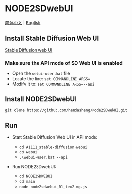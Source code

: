 # NODE2SDwebUI

[简体中文](README.md) | [English](README_EN.md)

## Install Stable Diffusion Web UI  
[Stable Diffusion web UI](https://github.com/AUTOMATIC1111/stable-diffusion-webui)

### Make sure the API mode of SD Web UI is enabled  
- Open the `webui-user.bat` file  
- Locate the line: `set COMMANDLINE_ARGS=`  
- Modify it to: `set COMMANDLINE_ARGS=--api`

## Install NODE2SDwebUI  
`git clone https://github.com/hendasheng/Node2SDwebUI.git`

## Run  
- Start Stable Diffusion Web UI in API mode:  
    - `cd A1111_stable-diffusion-webui`  
    - `cd webui`  
    - `.\webui-user.bat --api`

- Run NODE2SDwebUI:  
    - `cd NODE2SDWEBUI`  
    - `cd main`  
    - `node node2sdwebui_01_tex2img.js`
